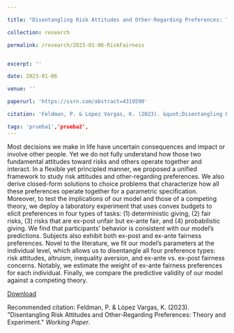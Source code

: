 ```yaml
---

title: "Disentangling Risk Attitudes and Other-Regarding Preferences: Theory and Experiment"

collection: research

permalink: /research/2023-01-06-RiskFairness


excerpt: ''

date: 2023-01-06

venue: ''

paperurl: 'https://ssrn.com/abstract=4319590'

citation: 'Feldman, P. & López Vargas, K. (2023). &quot;Disentangling Risk Attitudes and Other-Regarding Preferences: Theory and Experiment.&quot; <i>Working Paper</i>.'

tags: 'prueba1','prueba2',
---
```

Most decisions we make in life have uncertain consequences and impact or involve other people. Yet we do not fully understand how those two fundamental attitudes toward risks and others operate together and interact. In a flexible yet principled manner, we proposed a unified framework to study risk attitudes and other-regarding preferences. We also derive closed-form solutions to choice problems that characterize how all these preferences operate together for a parametric specification. Moreover, to test the implications of our model and those of a competing theory, we deploy a laboratory experiment that uses convex budgets to elicit preferences in four types of tasks: (1) deterministic giving, (2) fair risks, (3) risks that are ex-post unfair but ex-ante fair, and (4) probabilistic giving. We find that participants’ behavior is consistent with our model’s predictions. Subjects also exhibit both ex-post and ex-ante fairness preferences. Novel to the literature, we fit our model’s parameters at the individual level, which allows us to disentangle all four preference types: risk attitudes, altruism, inequality aversion, and ex-ante vs. ex-post fairness concerns. Notably, we estimate the weight of ex-ante fairness preferences for each individual. Finally, we compare the predictive validity of our model against a competing theory.

[Download](https://ssrn.com/abstract=4319590)

Recommended citation: Feldman, P. & López Vargas, K. (2023). &quot;Disentangling Risk Attitudes and Other-Regarding Preferences: Theory and Experiment.&quot; <i>Working Paper</i>.
